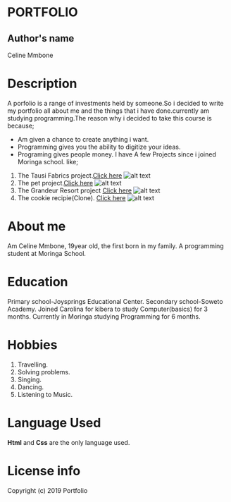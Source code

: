 # PORTFOLIO
## Author's name
Celine Mmbone
# Description
A porfolio is a range of investments held by someone.So i decided to write my portfolio all about me and the things that i have done.currently am studying programming.The reason why i decided to take this course is because;
*  Am given a chance to create anything i want.
* Programming gives you the ability to digitize your ideas.
* Programing gives people money.
I have A few Projects since i joined Moringa school.
like;
1. The Tausi Fabrics project.<a href="https://github.com/Celinemmbonekerrine4/celine.github.io">Click here</a>  ![alt text](https://bit.ly/2Kks9jp)
1. The pet project.<a href="https://github.com/Celinemmbonekerrine4/colline">Click here</a> ![alt text](https://bit.ly/2KCZp5u)
1. The Grandeur Resort project <a href="https://github.com/Celinemmbonekerrine4/fancy">Click here</a> ![alt text](https://bit.ly/2pCe0ac)
1. The cookie recipie(Clone). <a href="https://github.com/Celinemmbonekerrine4/xherdan">Click here</a>
![alt text](https://bit.ly/2Og06DS)
# About me
Am Celine Mmbone, 19year old, the first born in my family. A programming student at Moringa School.
# Education
Primary school-Joysprings Educational Center.
Secondary school-Soweto Academy.
Joined Carolina for kibera to study Computer(basics) for 3 months.
Currently in Moringa studying Programming for 6 months.
# Hobbies
1. Travelling.
1. Solving problems.
1. Singing.
1. Dancing.
1. Listening to Music.
# Language Used
**Html** and **Css** are the only language used.
# License info
Copyright (c) 2019 Portfolio
